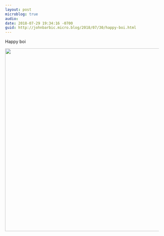 ```yaml
---
layout: post
microblog: true
audio: 
date: 2018-07-29 19:34:16 -0700
guid: http://johnbarbic.micro.blog/2018/07/30/happy-boi.html
---
```

Happy boi

<img src="http://www.barbic.com/uploads/2018/50c8a78a9e.jpg" width="600" height="600" />
